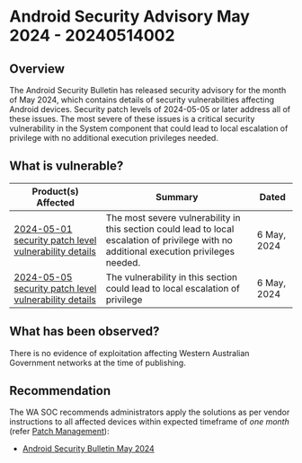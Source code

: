 # Android Security Advisory May 2024 - 20240514002

## Overview

The Android Security Bulletin has released security advisory for the month of May 2024, which contains details of security vulnerabilities affecting Android devices. Security patch levels of 2024-05-05 or later address all of these issues. The most severe of these issues is a critical security vulnerability in the System component that could lead to local escalation of privilege with no additional execution privileges needed.

## What is vulnerable?

| Product(s) Affected | Summary | Dated |
| -----------|----------- | ----- |
| [2024-05-01 security patch level vulnerability details](https://source.android.com/docs/security/bulletin/2024-05-01#2024-05-01-security-patch-level-vulnerability-details)| The most severe vulnerability in this section could lead to local escalation of privilege with no additional execution privileges needed. |  6 May, 2024       | 
| [2024-05-05 security patch level vulnerability details](https://source.android.com/docs/security/bulletin/2024-05-01#2024-05-05-security-patch-level-vulnerability-details)| The vulnerability in this section could lead to local escalation of privilege|   6 May, 2024      | 


## What has been observed?

There is no evidence of exploitation affecting Western Australian Government networks at the time of publishing.

## Recommendation

The WA SOC recommends administrators apply the solutions as per vendor instructions to all affected devices within expected timeframe of *one month* (refer [Patch Management](../guidelines/patch-management.md)):

- [Android Security Bulletin May 2024](https://source.android.com/docs/security/bulletin/2024-05-01)


